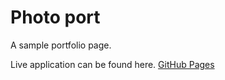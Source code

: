 # Photo port

A sample portfolio page.

Live application can be found here.
[GitHub Pages](https://duckarroyo.github.io/photo-port/)
